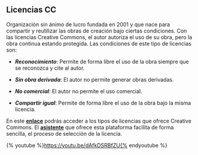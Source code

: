 ## Licencias CC

Organización sin ánimo de lucro fundada en 2001 y que nace para compartir y reutilizar las obras de creación bajo ciertas condiciones. Con las licencias Creative Commons, el autor autoriza el uso de su obra, pero la obra continua estando protegida. Las condiciones de este tipo de licencias son:

*   _**Reconocimiento**_: Permite de forma libre el uso de la obra siempre que se reconozca y cite al autor.
    

*   _**Sin obra derivada**_: El autor no permite generar obras derivadas.
    

*   _**No comercial**_: El autor no permite el uso comercial.
    

*   _**Compartir igual**_: Permite de forma libre el uso de la obra bajo la misma licencia.
    

En este **[enlace](https://creativecommons.org/licenses/?lang=es_ES)** podrás acceder a los tipos de licencias que ofrece Creative Commons. El **[asistente](https://creativecommons.org/choose/?lang=es)** que ofrece esta plataforma facilita de forma sencilla, el proceso de selección de la licencia.

{% youtube %}https://youtu.be/dAfkDSRBfZU{% endyoutube %}